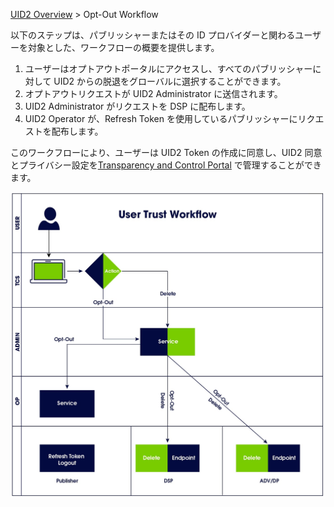 [UID2 Overview](../README-ja.md) > Opt-Out Workflow

以下のステップは、パブリッシャーまたはその ID プロバイダーと関わるユーザーを対象とした、ワークフローの概要を提供します。

1. ユーザーはオプトアウトポータルにアクセスし、すべてのパブリッシャーに対して UID2 からの脱退をグローバルに選択することができます。
2. オプトアウトリクエストが UID2 Administrator に送信されます。
3. UID2 Administrator がリクエストを DSP に配布します。
4. UID2 Operator が、Refresh Token を使用しているパブリッシャーにリクエストを配布します。

このワークフローにより、ユーザーは UID2 Token の作成に同意し、UID2 同意とプライバシー設定を[Transparency and Control Portal](https://transparentadvertising.org) で管理することができます。

![User Trust Workflow](../images/user_trust_workflow.jpg)
